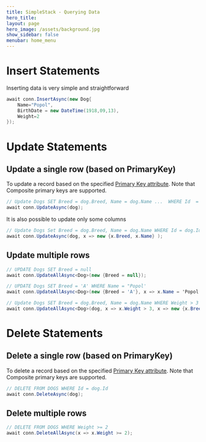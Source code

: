```yaml
---
title: SimpleStack - Querying Data 
hero_title:
layout: page
hero_image: /assets/background.jpg
show_sidebar: false
menubar: home_menu
---
```

# Insert Statements
Inserting data is very simple and straightforward
```csharp
await conn.InsertAsync(new Dog{
    Name="Popol", 
    BirthDate = new DateTime(1918,09,13), 
    Weight=2
});
```

# Update Statements

## Update a single row (based on PrimaryKey)

To update a record based on the specified [Primary Key attribute](/attributes). Note that Composite primary keys are supported.
```csharp
// Update Dogs SET Breed = dog.Breed, Name = dog.Name ...  WHERE Id  = dog.Id
await conn.UpdateAsync(dog);
```
It is also possible to update only some columns
```csharp
// Update Dogs Set Breed = dog.Breed, Name = dog.Name WHERE Id = dog.Id
await conn.UpdateAsync(dog, x => new {x.Breed, x.Name} );
```

## Update multiple rows

```csharp
// UPDATE Dogs SET Breed = null
await conn.UpdateAllAsync<Dog>(new {Breed = null});

// UPDATE Dogs SET Breed = 'A' WHERE Name = "Popol'
await conn.UpdateAllAsync<Dog>(new {Breed = 'A'}, x => x.Name = 'Popol');

// Update Dogs SET Breed = dog.Breed, Name = dog.Name WHERE Weight > 3
await conn.UpdateAllAsync<Dog>(dog, x => x.Weight > 3, x => new {x.Breed, x.Name} );
```

# Delete Statements

## Delete a single row (based on PrimaryKey)
To delete a record based on the specified [Primary Key attribute](/attributes). Note that Composite primary keys are supported.
```csharp
// DELETE FROM DOGS WHERE Id = dog.Id
await conn.DeleteAsync(dog);
```

## Delete multiple rows
```csharp
// DELETE FROM DOGS WHERE Weight >= 2
await conn.DeleteAllAsync(x => x.Weight >= 2);
```